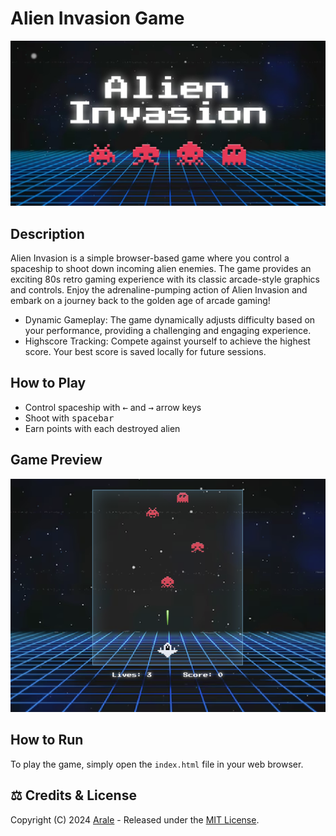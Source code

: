 # Alien Invasion Game

![Alien Invasion](images/preview.jpg)

## Description

Alien Invasion is a simple browser-based game where you control a spaceship to shoot down incoming alien enemies. The game provides an exciting 80s retro gaming experience with its classic arcade-style graphics and controls.
Enjoy the adrenaline-pumping action of Alien Invasion and embark on a journey back to the golden age of arcade gaming!

- Dynamic Gameplay: The game dynamically adjusts difficulty based on your performance, providing a challenging and engaging experience.
- Highscore Tracking: Compete against yourself to achieve the highest score. Your best score is saved locally for future sessions.

## How to Play

- Control spaceship with <kbd>←</kbd> and <kbd>→</kbd> arrow keys
- Shoot with <kbd>spacebar</kbd>
- Earn points with each destroyed alien

## Game Preview

![Game Preview](images/game-screen-preview.png)

## How to Run

To play the game, simply open the `index.html` file in your web browser.

## ⚖️ Credits & License

Copyright (C) 2024 [Arale](https://github.com/justArale) - Released under the [MIT License](https://github.com/justArale/alien-invasion/blob/main/LICENSE).
